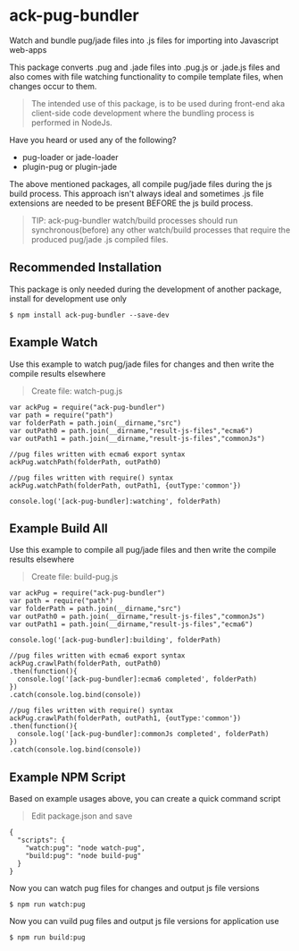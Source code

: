 # ack-pug-bundler
Watch and bundle pug/jade files into .js files for importing into Javascript web-apps

This package converts .pug and .jade files into .pug.js or .jade.js files and also comes with file watching functionality to compile template files, when changes occur to them.

> The intended use of this package, is to be used during front-end aka client-side code development where the bundling process is performed in NodeJs.

Have you heard or used any of the following?
- pug-loader or jade-loader
- plugin-pug or plugin-jade

The above mentioned packages, all compile pug/jade files during the js build process. This approach isn't always ideal and sometimes .js file extensions are needed to be present BEFORE the js build process.

> TIP: ack-pug-bundler watch/build processes should run synchronous(before) any other watch/build processes that require the produced pug/jade .js compiled files.

## Recommended Installation
This package is only needed during the development of another package, install for development use only
```
$ npm install ack-pug-bundler --save-dev
```

## Example Watch
Use this example to watch pug/jade files for changes and then write the compile results elsewhere

> Create file: watch-pug.js
```
var ackPug = require("ack-pug-bundler")
var path = require("path")
var folderPath = path.join(__dirname,"src")
var outPath0 = path.join(__dirname,"result-js-files","ecma6")
var outPath1 = path.join(__dirname,"result-js-files","commonJs")

//pug files written with ecma6 export syntax
ackPug.watchPath(folderPath, outPath0)

//pug files written with require() syntax
ackPug.watchPath(folderPath, outPath1, {outType:'common'})

console.log('[ack-pug-bundler]:watching', folderPath)
```

## Example Build All
Use this example to compile all pug/jade files and then write the compile results elsewhere

> Create file: build-pug.js
```
var ackPug = require("ack-pug-bundler")
var path = require("path")
var folderPath = path.join(__dirname,"src")
var outPath0 = path.join(__dirname,"result-js-files","commonJs")
var outPath1 = path.join(__dirname,"result-js-files","ecma6")

console.log('[ack-pug-bundler]:building', folderPath)

//pug files written with ecma6 export syntax
ackPug.crawlPath(folderPath, outPath0)
.then(function(){
  console.log('[ack-pug-bundler]:ecma6 completed', folderPath)
})
.catch(console.log.bind(console))

//pug files written with require() syntax
ackPug.crawlPath(folderPath, outPath1, {outType:'common'})
.then(function(){
  console.log('[ack-pug-bundler]:commonJs completed', folderPath)
})
.catch(console.log.bind(console))
```


## Example NPM Script
Based on example usages above, you can create a quick command script

> Edit package.json and save
```
{
  "scripts": {
    "watch:pug": "node watch-pug",
    "build:pug": "node build-pug"
  }
}
```

Now you can watch pug files for changes and output js file versions
```
$ npm run watch:pug
```

Now you can vuild pug files and output js file versions for application use
```
$ npm run build:pug
```
